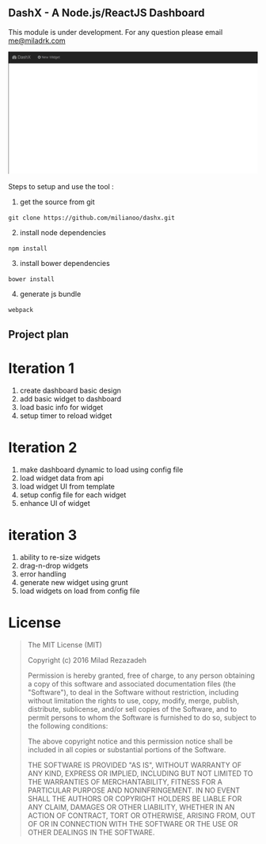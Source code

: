 DashX - A Node.js/ReactJS Dashboard
---------------------------

This module is under development. For any question please email me@miladrk.com


![alt tag](./Animation.gif)


Steps to setup and use the tool :

1. get the source from git 

`git clone https://github.com/milianoo/dashx.git`

2. install node dependencies

`npm install`

3. install bower dependencies

`bower install` 

4. generate js bundle 

`webpack`

Project plan 
------------

Iteration 1
===========

1. create dashboard basic design 
2. add basic widget to dashboard
3. load basic info for widget
4. setup timer to reload widget


Iteration 2
===========

1. make dashboard dynamic to load using config file
2. load widget data from api 
3. load widget UI from template
4. setup config file for each widget
5. enhance UI of widget 


iteration 3
===========

1. ability to re-size widgets
2. drag-n-drop widgets
3. error handling 
4. generate new widget using grunt 
5. load widgets on load from config file


# License

> The MIT License (MIT)
>
> Copyright (c) 2016 Milad Rezazadeh
>
> Permission is hereby granted, free of charge, to any person obtaining a copy of this software and associated documentation files (the "Software"), to deal in the Software without restriction, including without limitation the rights to use, copy, modify, merge, publish, distribute, sublicense, and/or sell copies of the Software, and to permit persons to whom the Software is furnished to do so, subject to the following conditions:
> 
> The above copyright notice and this permission notice shall be included in all copies or substantial portions of the Software.
> 
> THE SOFTWARE IS PROVIDED "AS IS", WITHOUT WARRANTY OF ANY KIND, EXPRESS OR IMPLIED, INCLUDING BUT NOT LIMITED TO THE WARRANTIES OF MERCHANTABILITY, FITNESS FOR A PARTICULAR PURPOSE AND NONINFRINGEMENT. IN NO EVENT SHALL THE AUTHORS OR COPYRIGHT HOLDERS BE LIABLE FOR ANY CLAIM, DAMAGES OR OTHER LIABILITY, WHETHER IN AN ACTION OF CONTRACT, TORT OR OTHERWISE, ARISING FROM, OUT OF OR IN CONNECTION WITH THE SOFTWARE OR THE USE OR OTHER DEALINGS IN THE SOFTWARE.